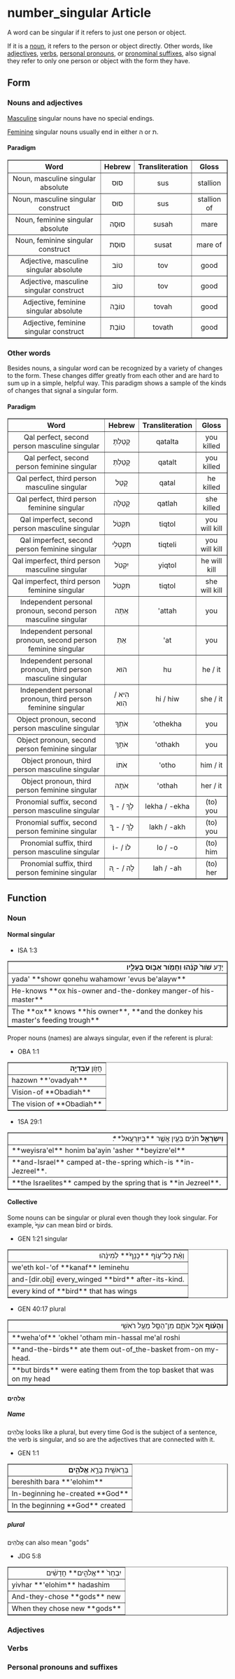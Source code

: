 # number_singular Article
A word can be singular if it refers to just one person or object.

If it is a [noun](https://git.door43.org/Door43/en-uhg/src/master/content/noun/02.md), it refers to the person or object directly. Other words, like [adjectives](https://git.door43.org/Door43/en_uhg/src/master/content/adjective/02.md), [verbs](https://git.door43.org/Door43/en_uhg/src/master/content/verb/02.md), [personal pronouns](https://git.door43.org/Door43/en_uhg/src/master/content/pronoun_personal/02.md), or [pronominal suffixes](https://git.door43.org/Door43/en_uhg/src/master/content/suffix_pronominal/02.md), also signal they refer to only one person or object with the form they have.

## Form

### Nouns and adjectives
[Masculine](https://git.door43.org/Door43/en-uhg/src/master/content/gender_masculine/02.md) singular nouns have no special endings. 

[Feminine](https://git.door43.org/Door43/en-uhg/src/master/content/gender_feminine/02.md) singular nouns usually end in either ה or ת. 

#### Paradigm

<table border="1" class="docutils">
<tr class="row-odd"><th>Word</th><th>Hebrew</th><th>Transliteration</th><th>Gloss</th>
</tr>
<tr class="row-even" align="center"><td>Noun, masculine singular absolute</td><td>סוּס</td><td>sus</td><td>stallion</td>
</tr>
<tr class="row-even" align="center"><td>Noun, masculine singular construct</td><td>סוּס</td><td>sus</td><td>stallion of</td>
</tr>
<tr class="row-even" align="center"><td>Noun, feminine singular absolute</td><td>סוּסָה</td><td>susah</td><td>mare</td>
</tr>
<tr class="row-even" align="center"><td>Noun, feminine singular construct</td><td>סוּסַת</td><td>susat</td><td>mare of</td>
</tr>
<tr class="row-even" align="center"><td>Adjective, masculine singular absolute</td><td>טוֹב</td><td>tov</td><td>good</td>
</tr>
<tr class="row-even" align="center"><td>Adjective, masculine singular construct</td><td>טוֹב</td><td>tov</td><td>good</td>
</tr>
<tr class="row-even" align="center"><td>Adjective, feminine singular absolute</td><td>טוֹבָה</td><td>tovah</td><td>good</td>
</tr>
<tr class="row-even" align="center"><td>Adjective, feminine singular construct</td><td>טוֹבַת</td><td>tovath</td><td>good</td>
</tr>
</tbody>
</table>

### Other words
Besides nouns, a singular word can be recognized by a variety of changes to the form. These changes differ greatly from each other and are hard to sum up in a simple, helpful way. This paradigm shows a sample of the kinds of changes that signal a singular form.

#### Paradigm
<table border="1" class="docutils">
<tr class="row-odd"><th>Word</th><th>Hebrew</th><th>Transliteration</th><th>Gloss</th>
</tr>
<tr class="row-even" align="center"><td>Qal perfect, second person masculine singular</td><td>קָטַלְתָּ</td><td>qatalta</td><td>you killed</td>
</tr>
<tr class="row-odd" align="center"><td>Qal perfect, second person feminine singular</td><td>קָטַלְתְּ</td><td>qatalt</td><td>you killed</td>
</tr>
<tr class="row-even" align="center"><td>Qal perfect, third person masculine singular</td><td>קָטַל</td><td>qatal</td><td>he killed</td>
</tr>
<tr class="row-odd" align="center"><td>Qal perfect, third person feminine singular</td><td>קָטְלָה</td><td>qatlah</td><td>she killed</td>
</tr>
<tr class="row-even" align="center"><td>Qal imperfect, second person masculine singular</td><td>תִּקְטֹל</td><td>tiqtol</td><td>you will kill</td>
</tr>
<tr class="row-odd" align="center"><td>Qal imperfect, second person feminine singular</td><td>תִּקְטְלִי</td><td>tiqteli</td><td>you will kill</td>
</tr>
<tr class="row-even" align="center"><td>Qal imperfect, third person masculine singular</td><td>יִקְטֹל</td><td>yiqtol</td><td>he will kill</td>
</tr>
<tr class="row-odd" align="center"><td>Qal imperfect, third person feminine singular</td><td>תִּקְטֹל</td><td>tiqtol</td><td>she will kill</td>
</tr>
<tr class="row-even" align="center"><td>Independent personal pronoun, second person masculine singular</td><td>אַתָּה</td><td>'attah</td><td>you</td>
</tr>
<tr class="row-odd" align="center"><td>Independent personal pronoun, second person feminine singular</td><td>אַתְּ</td><td>'at</td><td>you</td>
</tr>
<tr class="row-even" align="center"><td>Independent personal pronoun, third person masculine singular</td><td>הוּא</td><td>hu</td><td>he / it</td>
</tr>
<tr class="row-odd" align="center"><td>Independent personal pronoun, third person feminine singular</td><td>הִיא / הִוא</td><td>hi / hiw</td><td>she / it</td>
</tr>
<tr class="row-even" align="center"><td>Object pronoun, second person masculine singular</td><td>אֹתְךָ</td><td>'othekha</td><td>you</td>
</tr>
<tr class="row-odd" align="center"><td>Object pronoun, second person feminine singular</td><td>אֹתָךְ</td><td>'othakh</td><td>you</td>
</tr>
<tr class="row-even" align="center"><td>Object pronoun, third person masculine singular</td><td>אֹתוֹ</td><td>'otho</td><td>him / it</td>
</tr>
<tr class="row-odd" align="center"><td>Object pronoun, third person feminine singular</td><td>אֹתָהּ</td><td>'othah</td><td>her / it</td>
</tr>
<tr class="row-even" align="center"><td>Pronomial suffix, second person masculine singular</td><td>לְךָ / - ְךָ</td><td>lekha / -ekha</td><td>(to) you</td>
</tr>
<tr class="row-odd" align="center"><td>Pronomial suffix, second person feminine singular</td><td>לָךְ / - ָךְ </td><td>lakh / -akh</td><td>(to) you</td>
</tr>
<tr class="row-even" align="center"><td>Pronomial suffix, third person masculine singular</td><td>לוֹ / -וֹ</td><td>lo / -o</td><td>(to) him</td>
</tr>
<tr class="row-odd" align="center"><td>Pronomial suffix, third person feminine singular</td><td>לָהּ / - ָהּ</td><td>lah / -ah</td><td>(to) her</td>
</tr>
</tbody>
</table>

## Function

### Noun

#### Normal singular

* ISA 1:3
<table border="1" class="docutils">
<colgroup>
<col width="100%" />
</colgroup>
<tbody valign="top">
<tr class="row-odd" align="right"><td>יָדַ֥ע <b>שֹׁור֙ קֹנֵ֔הוּ וַחֲמֹ֖ור אֵב֣וּס בְּעָלָ֑יו</b></td>
</tr>
<tr class="row-even"><td>yada' **showr qonehu wahamowr 'evus be'alayw**</td>
</tr>
<tr class="row-odd"><td>He-knows **ox his-owner and-the-donkey manger-of his-master**</td>
</tr>
<tr class="row-even"><td>The **ox** knows **his owner**, **and the donkey his master's feeding trough**</td>
</tr>
</tbody>
</table>

Proper nouns (names) are always singular, even if the referent is plural:

* OBA 1:1
<table border="1" class="docutils">
<colgroup>
<col width="100%" />
</colgroup>
<tbody valign="top">
<tr class="row-odd" align="right"><td>חֲזֹ֖ון <b>עֹֽבַדְיָ֑ה</b></td>
</tr>
<tr class="row-even"><td>hazown **'ovadyah**</td>
</tr>
<tr class="row-odd"><td>Vision-of **Obadiah**</td>
</tr>
<tr class="row-even"><td>The vision of **Obadiah**</td>
</tr>
</tbody>
</table>

* 1SA 29:1
<table border="1" class="docutils">
<colgroup>
<col width="100%" />
</colgroup>
<tbody valign="top">
<tr class="row-odd" align="right"><td><b>וְיִשְׂרָאֵ֣ל</b> חֹנִ֔ים בַּעַ֖יִן אֲשֶׁ֥ר **בְּיִזְרְעֶֽאל**׃</td>
</tr>
<tr class="row-even"><td>**weyisra'el** honim ba'ayin 'asher **beyizre'el**</td>
</tr>
<tr class="row-odd"><td>**and-Israel** camped at-the-spring which-is **in-Jezreel**.</td>
</tr>
<tr class="row-even"><td>**the Israelites** camped by the spring that is **in Jezreel**.</td>
</tr>
</tbody>
</table>

#### Collective
Some nouns can be singular or plural even though they look singular. For example, עוֹף֙ can mean bird or birds.  

* GEN 1:21
singular
<table border="1" class="docutils">
<colgroup>
<col width="100%" />
</colgroup>
<tbody valign="top">
<tr class="row-odd" align="right"><td>וְאֵ֨ת כָּל־ע֤וֹף **כָּנָף֙** לְמִינֵ֔הוּ</td>
</tr>
<tr class="row-even"><td>we'eth kol-'of **kanaf** leminehu</td>
</tr>
<tr class="row-odd"><td>and-[dir.obj] every_winged **bird** after-its-kind.</td>
</tr>
<tr class="row-even"><td>every kind of **bird** that has wings</td>
</tr>
</tbody>
</table>

* GEN 40:17 
plural
<table border="1" class="docutils">
<colgroup>
<col width="100%" />
</colgroup>
<tbody valign="top">
<tr class="row-odd" align="right"><td><b>וְהָע֗וֹף</b> אֹכֵ֥ל אֹתָ֛ם מִן־הַסַּ֖ל מֵעַ֥ל רֹאשִֽׁי</td>
</tr>
<tr class="row-even"><td>**weha'of** 'okhel 'otham min-hassal me'al roshi</td>
</tr>
<tr class="row-odd"><td>**and-the-birds** ate them out-of_the-basket from-on my-head.</td>
</tr>
<tr class="row-even"><td>**but birds** were eating them from the top basket that was on my head</td>
</tr>
</tbody>
</table>

#### אֱלֹהִים 

##### Name

אֱלֹהִים looks like a plural, but every time God is the subject of a sentence, the verb is singular, and so are the adjectives that are connected with it.

* GEN 1:1
<table border="1" class="docutils">
<colgroup>
<col width="100%" />
</colgroup>
<tbody valign="top">
<tr class="row-odd" align="right"><td>בְּרֵאשִׁ֖ית בָּרָ֣א <b>אֱלֹהִ֑ים</b></td>
</tr>
<tr class="row-even"><td>bereshith bara **'elohim**</td>
</tr>
<tr class="row-odd"><td>In-beginning he-created **God**</td>
</tr>
<tr class="row-even"><td>In the beginning **God** created</td>
</tr>
</tbody>
</table>

##### plural

אֱלֹהִים can also mean "gods"

* JDG 5:8
<table border="1" class="docutils">
<colgroup>
<col width="100%" />
</colgroup>
<tbody valign="top">
<tr class="row-odd" align="right"><td>יִבְחַר֙ **אֱלֹהִ֣ים** חֲדָשִׁ֔ים</td>
</tr>
<tr class="row-even"><td>yivhar **'elohim** hadashim</td>
</tr>
<tr class="row-odd"><td>And-they-chose **gods** new</td>
</tr>
<tr class="row-even"><td>When they chose new **gods**</td>
</tr>
</tbody>
</table>

### Adjectives

### Verbs

### Personal pronouns and suffixes